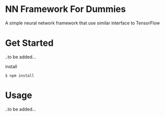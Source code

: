 # NN Framework For Dummies

A simple neural network framework that use similar interface to TensorFlow

# Get Started

..to be added...

install

    $ npm install

# Usage

..to be added...
